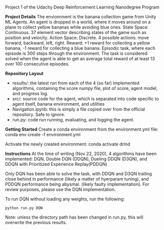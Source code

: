 Project 1 of the Udacity Deep Reinforcement Learning Nanodegree Program

**Project Details**
The envionrment is the banana collection game from Unity ML Agents. An agent is dropped in a world, where it moves around on a plane to collect yellow 
bananas while avoiding blue ones. 
State Space: Continuous. 37 element vector describing states of the game such as position and velocity. 
Action Space: Discrete. 4 possible actions: move forward, backward, left, right. 
Reward: +1 reward for collecting a yellow banana, -1 reward for collecting a blue banana. 
Episodic task, where each episode is 300 steps through the environment. 
The task is considered solved when the agent is able to get an average total reward of at least 13 over 100 consecutive episodes. 

**Repository Layout**
- results/: the latest run from each of the 4 (so far) implemented algorithms, containing the score numpy file, plot of score, agent model, and progress log. 
- src/: source code for the agent, which is separated into code specific to agent itself, banana environment, and utilities
- Navigation.ipynb: this is simply a file copied over from the official repository. Safe to ignore.
- run.py: code run running, evaluating, and logging the agent. 

**Getting Started** 
Create a conda environment from the environment.yml file:
conda env create -f environment.yml

Activate the newly created environment:
conda activate drlnd

**Instructions**
At the time of writing (Nov 22, 2020), 4 algorithms have been implemented: DQN, Double DQN (DDQN), Dueling DDQN (D3QN), and DDQN with Prioritized Experience Replay(PDDQN)

Only DQN has been able to solve the task, with DDQN and D3QN trailing close behind in performance (likely a matter of hyerparam tuning), and PDDQN performance being abysmal. (likely faulty implementation). For review purposes, please use the DQN implementation. 

To run DQN without loading any weights, run the following:
```
python run.py DQN
```
Note: unless the directory path has been changed in run.py, this will overwrite the previous results.

